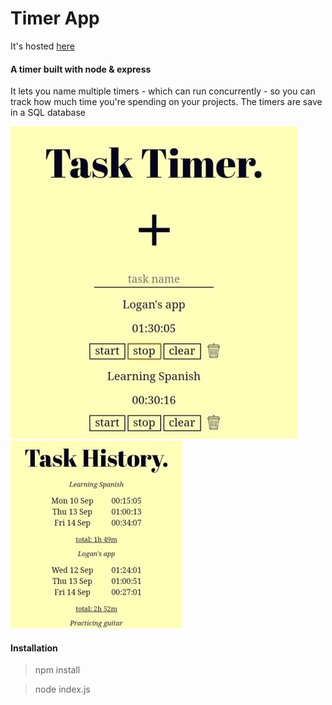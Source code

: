 Timer App
=================

It's hosted [here](https://nodetimer.herokuapp.com/)

#### A timer built with node & express

It lets you name multiple timers - which can run concurrently - so you can track how much time you're spending on your projects. The timers are save in a SQL database

![img1] ![img2]

[img1]: https://github.com/ckpantelides/node-timer/blob/images/timer-crop1.jpg
[img2]: https://github.com/ckpantelides/node-timer/blob/images/timer-crop3.jpg

#### Installation

> npm install

> node index.js
